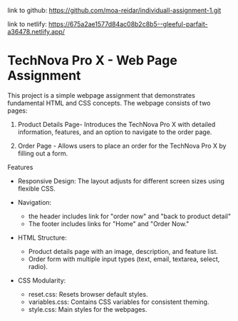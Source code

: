 
link to github: https://github.com/moa-reidar/individuall-assignment-1.git

link to netlify: https://675a2ae1577d84ac08b2c8b5--gleeful-parfait-a36478.netlify.app/


# TechNova Pro X - Web Page Assignment

This project is a simple webpage assignment that demonstrates fundamental HTML and CSS concepts. The webpage consists of two pages:

1. Product Details Page- Introduces the TechNova Pro X with detailed information, features, and an option to navigate to the order page.

2. Order Page - Allows users to place an order for the TechNova Pro X by filling out a form.


Features

- Responsive Design: The layout adjusts for different screen sizes using flexible CSS.

- Navigation:
    - the header includes link for "order now" and "back to product detail"
    - The footer includes links for "Home" and "Order Now."
  

- HTML Structure:
  - Product details page with an image, description, and feature list.
  - Order form with multiple input types (text, email, textarea, select, radio).

- CSS Modularity:
  - reset.css: Resets browser default styles.
  - variables.css: Contains CSS variables for consistent theming.
  - style.css: Main styles for the webpages.


